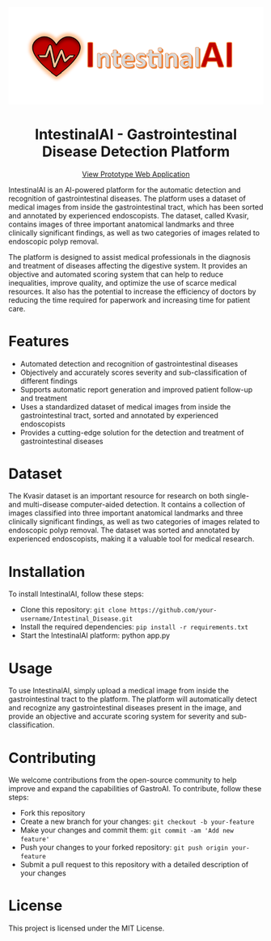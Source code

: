 <br />
<p align="center">
  <a href="https://github.com/kkb.mmmut">
    <img src="assets/images/logo.png" alt="Logo">
  </a>

  <h1 align="center">IntestinalAI - Gastrointestinal Disease Detection Platform</h1>
  <p align="center"> 
    <a href="https://gastroai.streamlit.app/">View Prototype Web Application</a>
  </p>
</p>

IntestinalAI is an AI-powered platform for the automatic detection and recognition of gastrointestinal diseases. The platform uses a dataset of medical images from inside the gastrointestinal tract, which has been sorted and annotated by experienced endoscopists. The dataset, called Kvasir, contains images of three important anatomical landmarks and three clinically significant findings, as well as two categories of images related to endoscopic polyp removal.

The platform is designed to assist medical professionals in the diagnosis and treatment of diseases affecting the digestive system. It provides an objective and automated scoring system that can help to reduce inequalities, improve quality, and optimize the use of scarce medical resources. It also has the potential to increase the efficiency of doctors by reducing the time required for paperwork and increasing time for patient care.

# Features
- Automated detection and recognition of gastrointestinal diseases
- Objectively and accurately scores severity and sub-classification of different findings
- Supports automatic report generation and improved patient follow-up and treatment
- Uses a standardized dataset of medical images from inside the gastrointestinal tract, sorted and annotated by experienced endoscopists
- Provides a cutting-edge solution for the detection and treatment of gastrointestinal diseases
# Dataset
The Kvasir dataset is an important resource for research on both single- and multi-disease computer-aided detection. It contains a collection of images classified into three important anatomical landmarks and three clinically significant findings, as well as two categories of images related to endoscopic polyp removal. The dataset was sorted and annotated by experienced endoscopists, making it a valuable tool for medical research.

# Installation
To install IntestinalAI, follow these steps:

- Clone this repository: `git clone https://github.com/your-username/Intestinal_Disease.git`
- Install the required dependencies: `pip install -r requirements.txt`
- Start the IntestinalAI platform: python app.py
# Usage
To use IntestinalAI, simply upload a medical image from inside the gastrointestinal tract to the platform. The platform will automatically detect and recognize any gastrointestinal diseases present in the image, and provide an objective and accurate scoring system for severity and sub-classification.

# Contributing
We welcome contributions from the open-source community to help improve and expand the capabilities of GastroAI. To contribute, follow these steps:

- Fork this repository
- Create a new branch for your changes: `git checkout -b your-feature`
- Make your changes and commit them: `git commit -am 'Add new feature'`
- Push your changes to your forked repository: `git push origin your-feature`
- Submit a pull request to this repository with a detailed description of your changes
# License
This project is licensed under the MIT License.
